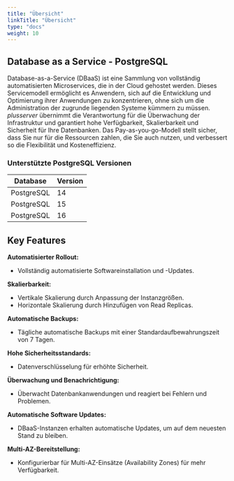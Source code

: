```yaml
---
title: "Übersicht"
linkTitle: "Übersicht"
type: "docs"
weight: 10
---
```


## Database as a Service - PostgreSQL

Database-as-a-Service (DBaaS) ist eine Sammlung von vollständig automatisierten Microservices, die in der Cloud gehostet werden. Dieses Servicemodell ermöglicht es Anwendern, sich auf die Entwicklung und Optimierung ihrer Anwendungen zu konzentrieren, ohne sich um die Administration der zugrunde liegenden Systeme  kümmern zu müssen. *plusserver* übernimmt die Verantwortung für die Überwachung der Infrastruktur und garantiert hohe Verfügbarkeit, Skalierbarkeit und Sicherheit für Ihre Datenbanken. Das Pay-as-you-go-Modell stellt sicher, dass Sie nur für die Ressourcen zahlen, die Sie auch nutzen, und verbessert so die Flexibilität und Kosteneffizienz.

### Unterstützte PostgreSQL Versionen
  
| Database   | Version |
|------------|---------|
| PostgreSQL | 14      |
| PostgreSQL | 15      |
| PostgreSQL | 16      |

## Key Features

**Automatisierter Rollout:**

- Vollständig automatisierte Softwareinstallation und -Updates.

**Skalierbarkeit:**

- Vertikale Skalierung durch Anpassung der Instanzgrößen.
- Horizontale Skalierung durch Hinzufügen von Read Replicas.

**Automatische Backups:**

- Tägliche automatische Backups mit einer Standardaufbewahrungszeit von 7 Tagen.

**Hohe Sicherheitsstandards:**

- Datenverschlüsselung für erhöhte Sicherheit.

**Überwachung und Benachrichtigung:**

- Überwacht Datenbankanwendungen und reagiert bei Fehlern und Problemen.

**Automatische Software Updates:**

- DBaaS-Instanzen erhalten automatische Updates, um auf dem neuesten Stand zu bleiben.

**Multi-AZ-Bereitstellung:**

- Konfigurierbar für Multi-AZ-Einsätze (Availability Zones) für mehr Verfügbarkeit.
